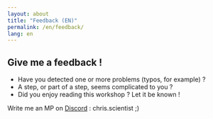 ```yaml
---
layout: about
title: "Feedback (EN)"
permalink: /en/feedback/
lang: en
---
```


## Give me a feedback !

* Have you detected one or more problems (typos, for example) ?
* A step, or part of a step, seems complicated to you ?
* Did you enjoy reading this workshop ? Let it be known !

Write me an MP on <a href="https://discord.com/login" class="external-link" >Discord</a> : chris.scientist ;)

